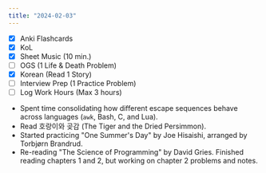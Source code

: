 ```yaml
---
title: "2024-02-03"
---
```


- [x] Anki Flashcards
- [x] KoL
- [x] Sheet Music (10 min.)
- [ ] OGS (1 Life & Death Problem)
- [x] Korean (Read 1 Story)
- [ ] Interview Prep (1 Practice Problem)
- [ ] Log Work Hours (Max 3 hours)

* Spent time consolidating how different escape sequences behave across languages (`awk`, Bash, C, and Lua).
* Read 호랑이와 곶감 (The Tiger and the Dried Persimmon).
* Started practicing "One Summer's Day" by Joe Hisaishi, arranged by Torbjørn Brandrud.
* Re-reading "The Science of Programming" by David Gries. Finished reading chapters 1 and 2, but working on chapter 2 problems and notes.
